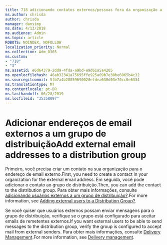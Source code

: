 ```yaml
---
title: 718 adicionando contatos externos/pessoas fora da organização a uma lista de distribuição
ms.author: chrisda
author: chrisda
manager: dansimp
ms.date: 4/13/2018
ms.audience: Admin
ms.topic: article
ROBOTS: NOINDEX, NOFOLLOW
localization_priority: Normal
ms.collection: Adm_O365
ms.custom:
- "718"
- "3"
ms.assetid: e6d64379-2dd9-4fda-a9bd-e9d61a5a4205
ms.openlocfilehash: 46ab32341a75695ffe925a09b7e30be6065b4c32
ms.sourcegitcommit: 5fb7a4b28859690020efdea630d03e70cc0e6334
ms.translationtype: MT
ms.contentlocale: pt-BR
ms.lasthandoff: 06/28/2019
ms.locfileid: "35358097"
---
```

# <a name="add-external-email-addresses-to-a-distribution-group"></a><span data-ttu-id="95998-102">Adicionar endereços de email externos a um grupo de distribuição</span><span class="sxs-lookup"><span data-stu-id="95998-102">Add external email addresses to a distribution group</span></span>

<span data-ttu-id="95998-103">Primeiro, você precisa criar um contato na sua organização para o endereço de email externo.</span><span class="sxs-lookup"><span data-stu-id="95998-103">First, you need to create a contact in your organization for the external email address.</span></span> <span data-ttu-id="95998-104">Em seguida, você pode adicionar o contato ao grupo de distribuição.</span><span class="sxs-lookup"><span data-stu-id="95998-104">Then, you can add the contact to the distribution group.</span></span> <span data-ttu-id="95998-105">Para obter mais informações, consulte [adicionando usuários externos a um grupo de distribuição?](https://support.office.com/client/caa0f310-0bb7-48e3-8ad2-cb358b53bbba).</span><span class="sxs-lookup"><span data-stu-id="95998-105">For more information, see [Adding external users to a Distribution Group?](https://support.office.com/client/caa0f310-0bb7-48e3-8ad2-cb358b53bbba).</span></span>

<span data-ttu-id="95998-106">Se você quiser que usuários externos possam enviar mensagens para o grupo de distribuição, verifique se o grupo está configurado para aceitar emails de remetentes externos.</span><span class="sxs-lookup"><span data-stu-id="95998-106">If you want external users to be able to send messages to the distribution group, verify the group is configured to accept mail from external senders.</span></span> <span data-ttu-id="95998-107">Para obter mais informações, consulte [Delivery Management](https://technet.microsoft.com/library/bb124513.aspx#deliverymanagement).</span><span class="sxs-lookup"><span data-stu-id="95998-107">For more information, see [Delivery management](https://technet.microsoft.com/library/bb124513.aspx#deliverymanagement).</span></span>
